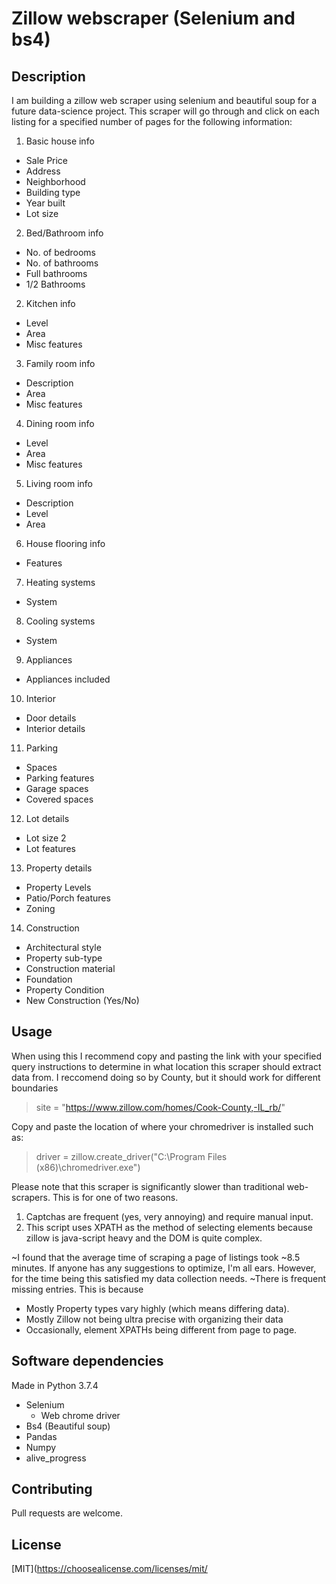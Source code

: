 # Zillow webscraper (Selenium and bs4)

## Description
I am building a zillow web scraper using selenium and beautiful soup for a future data-science project. This scraper will go through and click on each listing for a specified number of pages for the following information:

1. Basic house info
  * Sale Price
  * Address
  * Neighborhood
  * Building type
  * Year built
  * Lot size
2. Bed/Bathroom info
  * No. of bedrooms
  * No. of bathrooms
  * Full bathrooms
  * 1/2 Bathrooms
2. Kitchen info
  * Level
  * Area
  * Misc features
3. Family room info
  * Description
  * Area
  * Misc features
4. Dining room info
  * Level
  * Area
  * Misc features
5. Living room info
  * Description
  * Level
  * Area
6. House flooring info
  * Features
7. Heating systems
  * System
8. Cooling systems
  * System
9. Appliances
  * Appliances included

10. Interior 
   * Door  details
   * Interior details
  
11. Parking
   * Spaces
   * Parking features
   * Garage spaces
   * Covered spaces
   
12. Lot details
   * Lot size 2
   * Lot features
   
13. Property details
   * Property Levels
   * Patio/Porch features
   * Zoning
   
14. Construction 
   * Architectural style
   * Property sub-type
   * Construction material
   * Foundation
   * Property Condition
   * New Construction (Yes/No)

## Usage
When using this I recommend copy and pasting the link with your specified query instructions to determine in what location this scraper should extract data from.
I reccomend doing so by County, but it should work for different boundaries 
> site = "https://www.zillow.com/homes/Cook-County,-IL_rb/"

Copy and paste the location of where your chromedriver is installed such as:
>driver = zillow.create_driver("C:\Program Files (x86)\chromedriver.exe")

Please note that this scraper is significantly slower than traditional web-scrapers. This is for one of two reasons.
1. Captchas are frequent (yes, very annoying) and require manual input.
2. This script uses XPATH as the method of selecting elements because zillow is java-script heavy and the DOM is quite complex.

~I found that the average time of scraping a page of listings took ~8.5 minutes. If anyone has any suggestions to optimize, I'm all ears. However, for the time being this satisfied my data collection needs.
~There is frequent missing entries. This is because 
   * Mostly Property types vary highly (which means differing data).
   * Mostly Zillow not being ultra precise with organizing their data
   * Occasionally, element XPATHs being different from page to page.

## Software dependencies 
Made in Python 3.7.4
* Selenium
   * Web chrome driver
* Bs4 (Beautiful soup)
* Pandas
* Numpy
* alive_progress


## Contributing
Pull requests are welcome.

## License
[MIT](https://choosealicense.com/licenses/mit/

